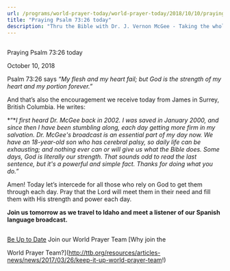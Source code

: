 ```yaml
---
url: /programs/world-prayer-today/world-prayer-today/2018/10/10/praying-psalm-73-26-today
title: "Praying Psalm 73:26 today"
description: "Thru the Bible with Dr. J. Vernon McGee - Taking the whole Word to the whole world"
---
```







## 
 Praying Psalm 73:26 today


October 10, 2018




Psalm 73:26 says *“My flesh and my heart fail;* *but God is the strength of my heart and my portion forever.”* 


And that’s also the encouragement we receive today from James in Surrey, British Columbia. He writes:


*“**I first heard Dr. McGee back in 2002. I was saved in January 2000, and since then I have been stumbling along, each day getting more firm in my salvation. Dr. McGee's broadcast is an essential part of my day now. We have an 18-year-old son who has cerebral palsy, so daily life can be exhausting; and nothing ever can or will give us what the Bible does. Some days, God is literally our strength. That sounds odd to read the last sentence, but it's a powerful and simple fact. Thanks for doing what you do.”*


Amen! Today let’s intercede for all those who rely on God to get them through each day. Pray that the Lord will meet them in their need and fill them with His strength and power each day.


**Join us tomorrow as we travel to Idaho and meet a listener of our Spanish language broadcast.**





## 




[Be Up to Date](http://feeds.feedburner.com/WorldPrayerToday "World Prayer Today RSS Feed")
Join our World Prayer Team
[Why join the  

World Prayer Team?](http://ttb.org/resources/articles-news/news/2017/03/26/keep-it-up-world-prayer-team!)




